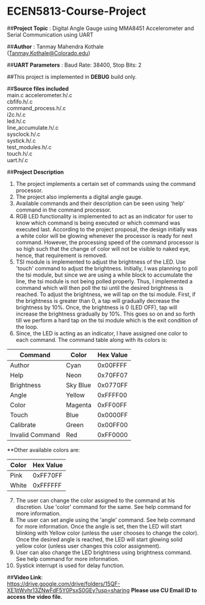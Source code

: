 # ECEN5813-Course-Project  
  
##**Project Topic**	: 	Digital Angle Gauge using MMA8451 Accelerometer and Serial Communication using UART  
  
##**Author**		: 	Tanmay Mahendra Kothale  
			(Tanmay.Kothale@Colorado.edu)  
  
##**UART Parameters**	:	Baud Rate: 38400, Stop Bits: 2  

##This project is implemented in **DEBUG** build only.

##**Source files included**  
main.c
accelerometer.h/.c  
cbfifo.h/.c  
command_process.h/.c  
i2c.h/.c  
led.h/.c  
line_accumulate.h/.c  
sysclock.h/.c  
systick.h/.c  
test_modules.h/.c  
touch.h/.c  
uart.h/.c  
  
##**Project Description**
1. The project implements a certain set of commands using the command processor.  
2. The project also implements a digital angle gauge.  
3. Available commands and their description can be seen using 'help' command in the command processor. 
4. RGB LED functionality is implemented to act as an indicator for user to know which command is being executed or which command was executed last. According to the project proposal, the design initially was a white color will be glowing whenever the processor is ready for next command. However, the processing speed of the command processor is so high such that the change of color will not be visible to naked eye, hence, that requirement is removed.  
5. TSI module is implemented to adjust the brightness of the LED. Use 'touch' command to adjust the brightness. Initially, I was planning to poll the tsi module, but since we are using a while block to accumulate the line, the tsi module is not being polled properly. Thus, I implemented a command which will then poll the tsi until the desired brightness is reached. To adjust the brightness, we will tap on the tsi module. First, if the brightness is greater than 0, a tap will gradually decrease the brightness by 10%. Once, the brightness is 0 (LED OFF), tap will increase the brightness gradually by 10%. This goes so on and so forth till we perform a hard tap on the tsi module which is the exit condition of the loop.  
6. Since, the LED is acting as an indicator, I have assigned one color to each command. The command table along with its colors is:  
  
| Command | Color | Hex Value |
| -- | -- | -- |
| Author | Cyan | 0x00FFFF |
| Help | Neon | 0x70FF07 |
| Brightness | Sky Blue | 0x0770FF |
| Angle | Yellow | 0xFFFF00 |
| Color | Magenta | 0xFF00FF |
| Touch | Blue | 0x0000FF |
| Calibrate | Green | 0x00FF00 |
| Invalid Command | Red | 0xFF0000 |
  
**Other available colors are:  
  
| Color | Hex Value |
| -- | -- |
| Pink | 0xFF70FF |
| White | 0xFFFFFF |
  
7. The user can change the color assigned to the command at his discretion. Use 'color' command for the same. See help command for more information.  
8. The user can set angle using the 'angle' command. See help command for more information. Once the angle is set, then the LED will start blinking with Yellow color (unless the user chooses to change the color). Once the desired angle is reached, the LED will start glowing solid yellow color (unless user changes this color assignment).  
9. User can also change the LED brightness using brightness command. See help command for more information.  
10. Systick interrupt is used for delay function.  

##**Video Link**:  
https://drive.google.com/drive/folders/15QF-XE1jtWvhr13ZNwFdF5Y0PsxS0GEy?usp=sharing
**Please use CU Email ID to access the video file.**